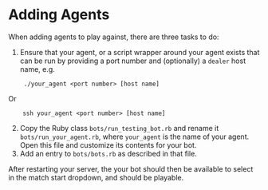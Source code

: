 Adding Agents
================

When adding agents to play against, there are three tasks to do:

1. Ensure that your agent, or a script wrapper around your agent exists that can be run by providing a port number and (optionally) a `dealer` host name, e.g.

        ./your_agent <port number> [host name]
Or

        ssh your_agent <port number> [host name]

2. Copy the Ruby class `bots/run_testing_bot.rb` and rename it `bots/run_your_agent.rb`, where `your_agent` is the name of your agent. Open this file and customize its contents for your bot.
3. Add an entry to `bots/bots.rb` as described in that file.

After restarting your server, the your bot should then be available to select in the match start dropdown, and should be playable.
